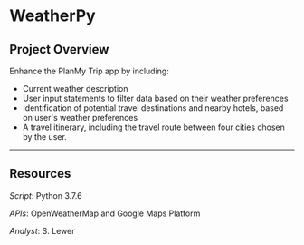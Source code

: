 # WeatherPy

## Project Overview
Enhance the PlanMy Trip app by including:
* Current weather description
* User input statements to filter data based on their weather preferences
* Identification of potential travel destinations and nearby hotels, based on user's weather preferences
* A travel itinerary, including the travel route between four cities chosen by the user.
___
## Resources
_Script_: Python 3.7.6

_APIs_: OpenWeatherMap and Google Maps Platform

_Analyst_: S. Lewer
